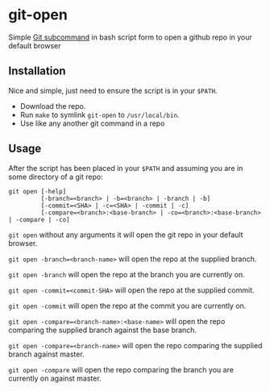 # git-open
Simple [Git subcommand](https://web.mit.edu/git/git-doc/howto/new-command.html)
in bash script form to open a github repo in your default browser

## Installation

Nice and simple, just need to ensure the script is in your `$PATH`.

* Download the repo.
* Run `make` to symlink `git-open` to `/usr/local/bin`.
* Use like any another git command in a repo

## Usage

After the script has been placed in your `$PATH` and assuming you are in some
directory of a git repo:

```
git open [-help]
         [-branch=<branch> | -b=<branch> | -branch | -b]
         [-commit=<SHA> | -c=<SHA> | -commit | -c]
         [-compare=<branch>:<base-branch> | -co=<branch>:<base-branch>  | -compare | -co]
```

`git open` without any arguments it will open the git repo in your default browser.

`git open -branch=<branch-name>` will open the repo at the supplied branch.

`git open -branch` will open the repo at the branch you are currently on.

`git open -commit=<commit-SHA>` will open the repo at the supplied commit.

`git open -commit` will open the repo at the commit you are currently on.

`git open -compare=<branch-name>:<base-name>` will open the repo comparing the supplied branch against the base branch.

`git open -compare=<branch-name>` will open the repo comparing the supplied branch against master.

`git open -compare` will open the repo comparing the branch you are currently on against master.

